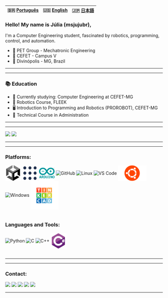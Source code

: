 | 🇧🇷 [Português](./README.md) | 🇺🇸 [English]() | 🇯🇵 [日本語]() |
|------------------------------|-----------------------------|----------------------------|

### Hello! My name is Júlia (msjujubr),  
  I'm a Computer Engineering student, fascinated by robotics, programming, control, and automation.

- 🤖 PET Group - Mechatronic Engineering
- 🏢 CEFET - Campus V
- 📌 Divinópolis - MG, Brazil

---

---

### 📚 Education
- 📝 Currently studying: Computer Engineering at CEFET-MG
- 🤖 Robotics Course, FLEEK
- 🖥️ Introduction to Programming and Robotics (PROROBOT), CEFET-MG
- 📓 Technical Course in Administration

---

---

<div>
    <img height="200" src="https://github-readme-stats.vercel.app/api?username=msjujubr&show_icons=true&theme=radical">
    <img height="200" src="https://github-readme-stats.vercel.app/api/top-langs/?username=msjujubr&layout=compact&theme=radical&include_all_commits=true">
</div>

---

---

### Platforms:
<div style="display: inline_block">
    <img align="center" alt="Unity" height="50" src="https://raw.githubusercontent.com/devicons/devicon/ca28c779441053191ff11710fe24a9e6c23690d6/icons/unity/unity-original.svg">
    <img align="center" alt="ROS" height="50" src="https://raw.githubusercontent.com/devicons/devicon/ca28c779441053191ff11710fe24a9e6c23690d6/icons/ros/ros-original.svg">
    <img align="center" alt="Arduino" height="50" src="https://raw.githubusercontent.com/devicons/devicon/ca28c779441053191ff11710fe24a9e6c23690d6/icons/arduino/arduino-original-wordmark.svg">
    <img align="center" alt="GitHub" width="50" src="https://cdn.jsdelivr.net/gh/devicons/devicon/icons/github/github-original-wordmark.svg">
    <img align="center" alt="Linux" width="50" src="https://cdn.jsdelivr.net/gh/devicons/devicon/icons/linux/linux-original.svg">
    <img align="center" alt="VS Code" width="50" src="https://cdn.jsdelivr.net/gh/devicons/devicon/icons/vscode/vscode-original.svg">
    <img align="center" alt="Ubuntu" width="90" src="imgs/ubuntu.png">
    <img align="center" alt="Windows" width="50" src="https://cdn.jsdelivr.net/gh/devicons/devicon/icons/windows8/windows8-original.svg">
    <img align="center" alt="Tinkercad" width="90" src="imgs/tinkercad.png">
</div>

<br>

### Languages and Tools:
<div style="display: inline_block">
    <img align="center" alt="Python" width="50" src="https://cdn.jsdelivr.net/gh/devicons/devicon/icons/python/python-original.svg">
    <img align="center" alt="C" width="50" src="https://cdn.jsdelivr.net/gh/devicons/devicon/icons/c/c-original.svg">
    <img align="center" alt="C++" width="50" src="https://cdn.jsdelivr.net/gh/devicons/devicon/icons/cplusplus/cplusplus-original.svg">
    <img align="center" alt="Csharp" height="50" src="https://raw.githubusercontent.com/devicons/devicon/ca28c779441053191ff11710fe24a9e6c23690d6/icons/csharp/csharp-original.svg">   
</div>

<br>

---

---

### Contact:
<div>
    <a href="https://www.youtube.com/@msjujubr" target="_blank"><img src="https://img.shields.io/badge/YouTube-FF0000?style=for-the-badge&logo=youtube&logoColor=white" target="_blank"></a>
    <a href="https://instagram.com/msjujubr" target="_blank"><img src="https://img.shields.io/badge/-Instagram-%23E4405F?style=for-the-badge&logo=instagram&logoColor=white" target="_blank"></a>
   	<a href="https://www.twitch.tv/msjujubr" target="_blank"><img src="https://img.shields.io/badge/Twitch-9146FF?style=for-the-badge&logo=twitch&logoColor=white" target="_blank"></a>
    <a href = "mailto:juliamourasouza10@gmail.com"><img src="https://img.shields.io/badge/-Gmail-%23333?style=for-the-badge&logo=gmail&logoColor=white" target="_blank"></a>
    <a href="https://www.linkedin.com/in/msjujubr/" target="_blank"><img src="https://img.shields.io/badge/-LinkedIn-%230077B5?style=for-the-badge&logo=linkedin&logoColor=white" target="_blank"></a>
</div>

---
